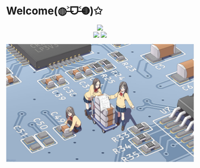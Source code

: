 # Welcome(◍˃̶ᗜ˂̶◍)✩


<div align="center">
  <img src="http://sayuri.fumiama.top/cmoe?name=fumiama&theme=r34" />
</div>


<div align="center">
  <img src="https://github-readme-stats.vercel.app/api/top-langs/?username=fumiama&layout=compact&icon_color=eed0d2&text_color=24292e&bg_color=ffffff&title_color=eed0d2&hide_border=true" width="400px"/>
  <img src="https://github-readme-stats.vercel.app/api?username=fumiama&show_icons=true&count_private=true&icon_color=eed0d2&text_color=24292e&bg_color=ffffff&title_color=eed0d2&hide_border=true" width="470px"/>
</div>



![pcb](pcb.jpg)
